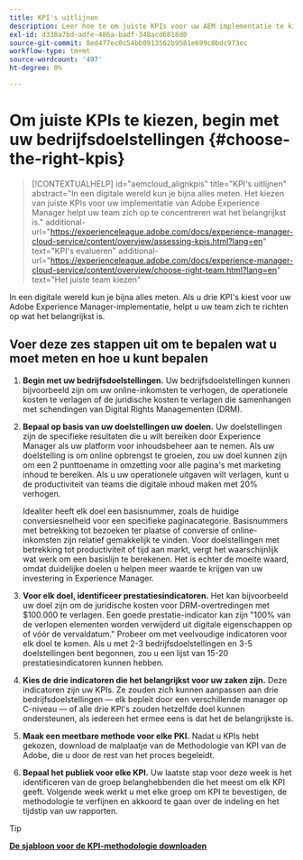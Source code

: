 ```yaml
---
title: KPI's uitlijnen
description: Leer hoe te om juiste KPIs voor uw AEM implementatie te kiezen
exl-id: d338a7bd-adfe-486a-badf-348acd6018d0
source-git-commit: 8ed477ec0c54bb0913562b9581e699c0bdc973ec
workflow-type: tm+mt
source-wordcount: '497'
ht-degree: 0%

---
```


# Om juiste KPIs te kiezen, begin met uw bedrijfsdoelstellingen {#choose-the-right-kpis}

>[!CONTEXTUALHELP]
>id="aemcloud_alignkpis"
>title="KPI&#39;s uitlijnen"
>abstract="In een digitale wereld kun je bijna alles meten. Het kiezen van juiste KPIs voor uw implementatie van Adobe Experience Manager helpt uw team zich op te concentreren wat het belangrijkst is."
>additional-url="https://experienceleague.adobe.com/docs/experience-manager-cloud-service/content/overview/assessing-kpis.html?lang=en" text="KPI&#39;s evalueren"
>additional-url="https://experienceleague.adobe.com/docs/experience-manager-cloud-service/content/overview/choose-right-team.html?lang=en" text="Het juiste team kiezen"

In een digitale wereld kun je bijna alles meten. Als u drie KPI&#39;s kiest voor uw Adobe Experience Manager-implementatie, helpt u uw team zich te richten op wat het belangrijkst is.


## **Voer deze zes stappen uit om te bepalen wat u moet meten en hoe u kunt bepalen**


1. **Begin met uw bedrijfsdoelstellingen.** Uw bedrijfsdoelstellingen kunnen bijvoorbeeld zijn om uw online-inkomsten te verhogen, de operationele kosten te verlagen of de juridische kosten te verlagen die samenhangen met schendingen van Digital Rights Managementen (DRM).

1. **Bepaal op basis van uw doelstellingen uw doelen.** Uw doelstellingen zijn de specifieke resultaten die u wilt bereiken door Experience Manager als uw platform voor inhoudsbeheer aan te nemen. Als uw doelstelling is om online opbrengst te groeien, zou uw doel kunnen zijn om een 2 punttoename in omzetting voor alle pagina&#39;s met marketing inhoud te bereiken. Als u uw operationele uitgaven wilt verlagen, kunt u de productiviteit van teams die digitale inhoud maken met 20% verhogen.

   Idealiter heeft elk doel een basisnummer, zoals de huidige conversiesnelheid voor een specifieke paginacategorie. Basisnummers met betrekking tot bezoeken ter plaatse of conversie of online-inkomsten zijn relatief gemakkelijk te vinden. Voor doelstellingen met betrekking tot productiviteit of tijd aan markt, vergt het waarschijnlijk wat werk om een basislijn te berekenen. Het is echter de moeite waard, omdat duidelijke doelen u helpen meer waarde te krijgen van uw investering in Experience Manager.

1. **Voor elk doel, identificeer prestatiesindicatoren.** Het kan bijvoorbeeld uw doel zijn om de juridische kosten voor DRM-overtredingen met $100.000 te verlagen. Een goede prestatie-indicator kan zijn &quot;100% van de verlopen elementen worden verwijderd uit digitale eigenschappen op of vóór de vervaldatum.&quot; Probeer om met veelvoudige indicatoren voor elk doel te komen. Als u met 2-3 bedrijfsdoelstellingen en 3-5 doelstellingen bent begonnen, zou u een lijst van 15-20 prestatiesindicatoren kunnen hebben.

1. **Kies de drie indicatoren die het belangrijkst voor uw zaken zijn.** Deze indicatoren zijn uw KPIs. Ze zouden zich kunnen aanpassen aan drie bedrijfsdoelstellingen — elk bepleit door een verschillende manager op C-niveau — of alle drie KPI&#39;s zouden hetzelfde doel kunnen ondersteunen, als iedereen het ermee eens is dat het de belangrijkste is.

1. **Maak een meetbare methode voor elke PKI.** Nadat u KPIs hebt gekozen, download de malplaatje van de Methodologie van KPI van de Adobe, die u door de rest van het proces begeleidt.

1. **Bepaal het publiek voor elke KPI.** Uw laatste stap voor deze week is het identificeren van de groep belanghebbenden die het meest om elk KPI geeft. Volgende week werkt u met elke groep om KPI te bevestigen, de methodologie te verfijnen en akkoord te gaan over de indeling en het tijdstip van uw rapporten.

>[!TIP]
>
>[**De sjabloon voor de KPI-methodologie downloaden**](https://experienceleague.adobe.com/welcome/aem/assets/img/KPI_Methodology_Template.png)
